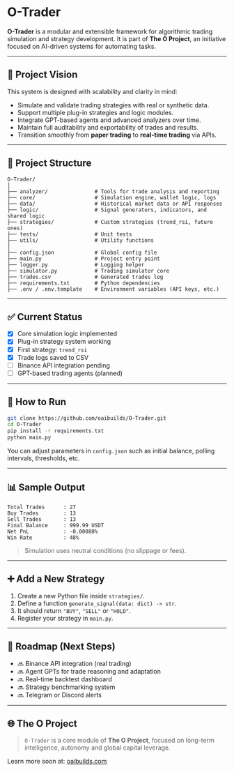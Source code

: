 # O-Trader

**O-Trader** is a modular and extensible framework for algorithmic trading simulation and strategy development. It is part of **The O Project**, an initiative focused on AI-driven systems for automating tasks.

---

## 🧠 Project Vision

This system is designed with scalability and clarity in mind:

- Simulate and validate trading strategies with real or synthetic data.
- Support multiple plug-in strategies and logic modules.
- Integrate GPT-based agents and advanced analyzers over time.
- Maintain full auditability and exportability of trades and results.
- Transition smoothly from **paper trading** to **real-time trading** via APIs.

---

## 📁 Project Structure

```
O-Trader/
│
├── analyzer/               # Tools for trade analysis and reporting
├── core/                   # Simulation engine, wallet logic, logs
├── data/                   # Historical market data or API responses
├── logic/                  # Signal generators, indicators, and shared logic
├── strategies/             # Custom strategies (trend_rsi, future ones)
├── tests/                  # Unit tests
├── utils/                  # Utility functions
│
├── config.json             # Global config file
├── main.py                 # Project entry point
├── logger.py               # Logging helper
├── simulator.py            # Trading simulator core
├── trades.csv              # Generated trades log
├── requirements.txt        # Python dependencies
├── .env / .env.template    # Environment variables (API keys, etc.)
```

---

## ✅ Current Status

- [x] Core simulation logic implemented
- [x] Plug-in strategy system working
- [x] First strategy: `trend_rsi`
- [x] Trade logs saved to CSV
- [ ] Binance API integration pending
- [ ] GPT-based trading agents (planned)

---

## 🚀 How to Run

```bash
git clone https://github.com/oaibuilds/O-Trader.git
cd O-Trader
pip install -r requirements.txt
python main.py
```

You can adjust parameters in `config.json` such as initial balance, polling intervals, thresholds, etc.

---

## 📊 Sample Output

```
Total Trades      : 27
Buy Trades        : 13
Sell Trades       : 13
Final Balance     : 999.99 USDT
Net PnL           : -0.00088%
Win Rate          : 48%
```

> Simulation uses neutral conditions (no slippage or fees).

---

## ➕ Add a New Strategy

1. Create a new Python file inside `strategies/`.
2. Define a function `generate_signal(data: dict) -> str`.
3. It should return `"BUY"`, `"SELL"` or `"HOLD"`.
4. Register your strategy in `main.py`.

---

## 🧠 Roadmap (Next Steps)

- 🔜 Binance API integration (real trading)
- 🔜 Agent GPTs for trade reasoning and adaptation
- 🔜 Real-time backtest dashboard
- 🔜 Strategy benchmarking system
- 🔜 Telegram or Discord alerts

---

## 🌐 The O Project

> `O-Trader` is a core module of **The O Project**, focused on long-term intelligence, autonomy and global capital leverage.

Learn more soon at: [oaibuilds.com](https://oaibuilds.com)


